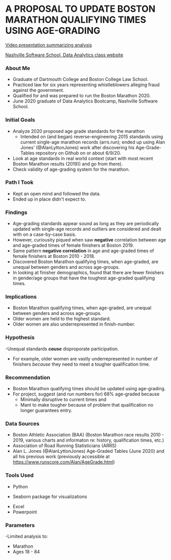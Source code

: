 # A PROPOSAL TO UPDATE BOSTON MARATHON QUALIFYING TIMES USING AGE-GRADING

[Video presentation summarizing analysis](https://www.loom.com/share/fb89c095f0794deca4e2e06a0beac236)

[Nashville Software School, Data Analytics class website](https://nss-data-analytics-cohort-2.github.io/)

### About Me
- Graduate of Dartmouth College and Boston College Law School.
- Practiced law for six years representing whistleblowers alleging fraud against the government.
- Qualified for and was prepared to run the Boston Marathon 2020.
- June 2020 graduate of Data Analytics Bootcamp, Nashville Software School.

### Initial Goals
- Analyze 2020 proposed age grade standards for the marathon 
  * Intended on (and began) reverse-engineering 2015 standards using current single-age marathon records (arrs.run); ended up using Alan Jones' (@AlanLyttonJones) work after discovering his Age-Grade-Tables repository on Github on or about 6/9/20.
- Look at age standards in real world context (start with most recent Boston Marathon results (2019)) and go from there).
- Check validity of age-grading system for the marathon.

### Path I Took
- Kept an open mind and followed the data.  
- Ended up in place didn't expect to.

### Findings
- Age-grading standards appear sound as long as they are periodically updated with single-age records and outliers are considered and dealt with on a case-by-case basis. 
- However, curiousity piqued when saw **negative** correlation between age and age-graded times of female finishers at Boston 2019. 
- Same pattern **negative correlation** in age and age-graded times of female finishers at Boston 2010 - 2018.
- Discovered Boston Marathon qualifying times, when age-graded, are unequal between genders and across age-groups.
- In looking at finisher demographics, found that there are fewer finishers in gender/age groups that have the toughest age-graded qualifying times.

### Implications
- Boston Marathon qualifying times, when age-graded, are unequal between genders and across age-groups.
- Older women are held to the highest standard.
- Older women are also underrepresented in finish-number.

### Hypothesis
-Unequal standards ***cause*** disproporate participation.  
 * For example, older women are vastly underrepresented in number of finishers *because* they need to meet a tougher qualification time.  

### Recommendation
- Boston Marathon qualifying times should be updated using age-grading.
- For project, suggest (and run numbers for) 68% age-graded because
  * Minimally disruptive to current times and
  * Mant to make tougher because of problem that qualification no longer guarantees entry. 

### Data Sources
- Boston Athletic Association (BAA) (Boston Marathon race results 2010 - 2019, various charts and informaton re: history, qualification times, etc.)
- Association of Road Running Statisticians (ARRS)
- Alan L. Jones (@AlanLyttonJones) Age-Graded Tables (June 2020) and all his previous work (previously accessible at https://www.runscore.com/Alan/AgeGrade.html)

### Tools Used
- Python
 * Seaborn package for visualizations
- Excel
- Powerpoint

### Parameters
-Limited analysis to:
 * Marathon
 * Ages 18 - 84
